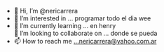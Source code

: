 - 👋 Hi, I’m @nericarrera
- 👀 I’m interested in ... programar todo el dia wee
- 🌱 I’m currently learning ... en henry   
 💞️ I’m looking to collaborate on ... donde se pueda
- 📫 How to reach me ...nericarrera@yahoo.com.ar
<!---
nericarrera/nericarrera is a ✨ special ✨ repository because its `README.md` (this file) appears on your GitHub profile.
You can click the Preview link to take a look at your changes.
--->
